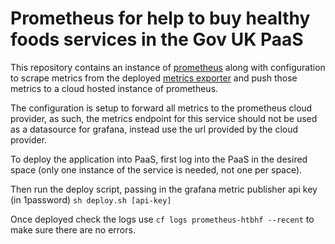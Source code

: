 # Prometheus for help to buy healthy foods services in the Gov UK PaaS

This repository contains an instance of [prometheus](https://prometheus.io/) along with configuration to scrape metrics from the deployed [metrics exporter](https://github.com/alphagov/paas-prometheus-exporter) and push those metrics to a cloud hosted instance of prometheus. 

The configuration is setup to forward all metrics to the prometheus cloud provider, as such, the metrics endpoint for this service should not be used as a datasource for grafana, instead use the url provided by the cloud provider.

To deploy the application into PaaS, first log into the PaaS in the desired space (only one instance of the service is needed, not one per space).

Then run the deploy script, passing in the grafana metric publisher api key (in 1password)
`sh deploy.sh [api-key]`

Once deployed check the logs use `cf logs prometheus-htbhf --recent` to make sure there are no errors.
